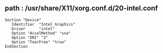 ## path : /usr/share/X11/xorg.conf.d/20-intel.conf

```
Section "Device"
   Identifier  "Intel Graphics"
   Driver      "intel"
   Option "AccelMethod" "sna"
   Option "DRI" "3"
   Option "TearFree" "true"
EndSection
```